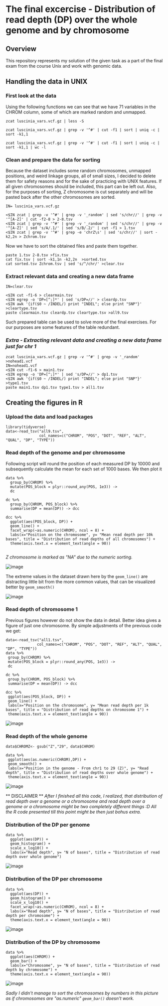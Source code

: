 # The final excercise - Distribution of read depth (DP) over the whole genome and by chromosome
## Overview
This repository represents my solution of the given task as a part of the final exam from the course Unix and work with genomic data.
## Handling the data in UNIX
### First look at the data
Using the following functions we can see that we have 71 variables in the CHROM column, some of which are marked random and unmapped.
``` 
zcat luscinia_vars.vcf.gz | less -S

zcat luscinia_vars.vcf.gz | grep -v '^#' | cut -f1 | sort | uniq -c | sort -k1,1

zcat luscinia_vars.vcf.gz | grep -v '^#' | cut -f1 | sort | uniq -c | sort -k1,1 | wc -l
```

### Clean and prepare the data for sorting
Because the dataset includes some random chromosomes, unmapped positions, and weird linkage groups, all of small sizes, I decided to delete them for safety reasons and for the sake of practicing with UNIX features. If all given chromosomes should be included, this part can be left out. Also, for the purposes of sorting, Z chromosome is cut separately and will be pasted back after the other chromosomes are sorted.

```
IN= luscinia_vars.vcf.gz

<$IN zcat | grep -v '^#' | grep -v '_random' | sed 's/chr//' | grep -v '^[A-Z]' | cut -f2-8 > 2-8.tsv
<$IN zcat | grep -v '^#' | grep -v '_random' | sed 's/chr//' | grep -v '^[A-Z]' | sed 's/A/.1/' | sed 's/B/.2/' | cut -f1 > 1.tsv
<$IN zcat | grep -v '^#' | grep -e 'chrZ\s' | sed 's/chr//' | sort -k2,2n > Zchrom.tsv
```

Now we have to sort the obtained files and paste them together.

```
paste 1.tsv 2-8.tsv >fix.tsv  
cat fix.tsv | sort -k1,1n -k2,2n  >sorted.tsv
cat sorted.tsv Zchrom.tsv | sed 's/^/chr/' >clear.tsv
 ```
 
 ### Extract relevant data and creating a new data frame
```
IN=clear.tsv

<$IN cut -f1-6 > clearmain.tsv
<$IN egrep -o 'DP=[^;]*' | sed 's/DP=//' > cleardp.tsv
<$IN awk '{if($0 ~ /INDEL/) print "INDEL"; else print "SNP"}' >cleartype.tsv
paste clearmain.tsv cleardp.tsv cleartype.tsv >all9.tsv
```
Such prepared table can be used to solve more of the final exercises. For our purposes are some features of the table redundant.

### *Extra - Extracting relevant data and creating a new data frame just for chr 1*

 ```
zcat luscinia_vars.vcf.gz | grep -v '^#' | grep -v '_random' >nohead1.vcf
IN=nohead1.vcf
<$IN cut -f1-6 > main1.tsv
<$IN egrep -o 'DP=[^;]*' | sed 's/DP=//' > dp1.tsv
<$IN awk '{if($0 ~ /INDEL/) print "INDEL"; else print "SNP"}' >type1.tsv
paste main1.tsv dp1.tsv type1.tsv > all1.tsv
```


## Creating the figures in R

### Upload the data and load packages

```
library(tidyverse)
data<-read_tsv("all9.tsv",
               col_names=c("CHROM", "POS", "DOT", "REF", "ALT", "QUAL", "DP", "TYPE"))
```

### Read depth of the genome and per chromosome

Following script will round the position of each measured DP by 10000 and subsequently calculate the mean for each set of 1000 bases. We then plot it 

```
data %>%
  group_by(CHROM) %>%
  mutate(POS_block = plyr::round_any(POS, 1e3)) ->
  dc

dc %>%
  group_by(CHROM, POS_block) %>%
  summarise(DP = mean(DP)) -> dcc

dcc %>%
  ggplot(aes(POS_block, DP)) +
  geom_line() +
  facet_wrap(~as.numeric(CHROM), ncol = 8) +
  labs(x="Position on the chromosome", y= "Mean read depth per 10k bases", title = "Distribution of read depths of all chromosomes") + 
  theme(axis.text.x = element_text(angle = 90))
  
  ```
 

*Z chromosome is marked as "NA" due to the numeric sorting.*

![image](https://user-images.githubusercontent.com/95172475/148462333-d7be0fef-31a9-4ce1-9096-7706e84a212d.png)


The extreme values in the dataset drawn here by the `geom_line()` are distracting little bit from the more common values, that can be visualized better by `geom_smooth()`

![image](https://user-images.githubusercontent.com/95172475/148462424-47ce12ec-7cac-4131-918b-1b578d11c200.png)


### Read depth of chromosome 1
Previous figures however do not show the data in detail. Better idea gives a figure of just one chromosome. 
By simple adjustments of the previous code we get:
 ```
data<-read_tsv("all1.tsv",
               col_names=c("CHROM", "POS", "DOT", "REF", "ALT", "QUAL", "DP", "TYPE"))
data %>%
  group_by(CHROM) %>%
  mutate(POS_block = plyr::round_any(POS, 1e3)) ->
  dc

dc %>%
  group_by(CHROM, POS_block) %>%
  summarise(DP = mean(DP)) -> dcc

dcc %>%
  ggplot(aes(POS_block, DP)) +
  geom_line() +
  labs(x="Position on the chromosome", y= "Mean read depth per 1k bases", title = "Distribution of read depths on chromosome 1") + 
  theme(axis.text.x = element_text(angle = 90))
```

![image](https://user-images.githubusercontent.com/95172475/148462743-0542b3b1-3b58-460c-9b2e-deac1a9f1382.png)

### Read depth of the whole genome
 ```
data$CHROMZ<- gsub("Z","29", data$CHROM) 

data %>%
  ggplot(aes(as.numeric(CHROM),DP)) +
  geom_smooth() +
  labs(x="Position in the genome - From chr1 to 29 (Z)", y= "Read depth", title = "Distribution of read depths over whole genome") + 
  theme(axis.text.x = element_text(angle = 90))
  ```
  
![image](https://user-images.githubusercontent.com/95172475/148462985-cc1078ba-09d1-449a-899e-eb23e31b7c64.png)


** DISCLAIMER ** 
*After I finished all this code, I realized, that distribution of read depth over a genome or a chromosome and read depth over a genome or a chromosome might be two completely different things :D All the R code presented till this point might be then just bohus extra.*

### Distribution of the DP per genome

```
data %>%
  ggplot(aes(DP)) +
  geom_histogram() +
  scale_x_log10() + 
  labs(x="Read depth", y= "N of bases", title = "Distribution of read depth over whole genome")
```

![image](https://user-images.githubusercontent.com/95172475/148461572-8c96ddd4-f217-408a-bf24-04b72ac0e95e.png)

### Distribution of the DP per chromosome

```
data %>%
  ggplot(aes(DP)) +
  geom_histogram() +
  scale_x_log10() + 
  facet_wrap(~as.numeric(CHROM), ncol = 8) +
  labs(x="Read depth", y= "N of bases", title = "Distribution of read depth per chromosome") +
  theme(axis.text.x = element_text(angle = 90))
```
![image](https://user-images.githubusercontent.com/95172475/148463491-537fe482-9c2f-49d8-b222-bf00b7dfe5a9.png)

### Distribution of the DP by chromosome
```
data %>%
  ggplot(aes(CHROM)) +
  geom_bar() +
  labs(x="Chromosome", y= "N of bases", title = "Distribution of read depth by chromosome") +
  theme(axis.text.x = element_text(angle = 90))
```
![image](https://user-images.githubusercontent.com/95172475/148467746-ca861143-59e5-4d67-82b0-6645ed046f3d.png)

*Sadly I didn't manage to sort the chromosomes by numbers in this picture as if chromosomes are "as.numeric" `geom_bar()` doesn't work.*  

